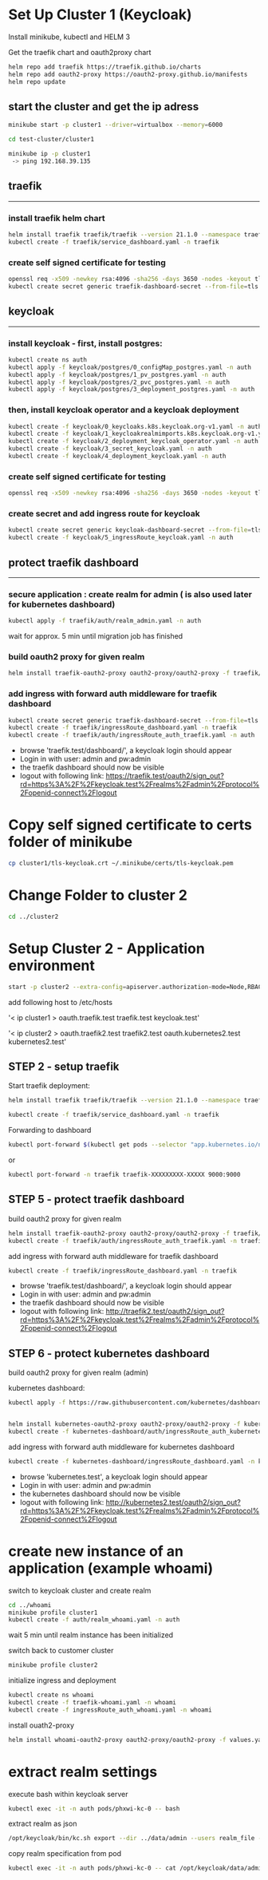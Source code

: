 # Set Up Cluster 1 (Keycloak)

Install minikube, kubectl and HELM 3

Get the traefik chart and oauth2proxy chart
```bash
helm repo add traefik https://traefik.github.io/charts
helm repo add oauth2-proxy https://oauth2-proxy.github.io/manifests
helm repo update
```

## start the cluster and get the ip adress


```bash
minikube start -p cluster1 --driver=virtualbox --memory=6000

cd test-cluster/cluster1

minikube ip -p cluster1
 -> ping 192.168.39.135

```

## traefik
---

### install traefik helm chart

```bash
helm install traefik traefik/traefik --version 21.1.0 --namespace traefik --values ./traefik/values.yaml --create-namespace
kubectl create -f traefik/service_dashboard.yaml -n traefik
```
### create self signed certificate for testing

```bash
openssl req -x509 -newkey rsa:4096 -sha256 -days 3650 -nodes -keyout tls-traefik.key -out tls-traefik.crt -subj "/CN=traefik.test" -addext "subjectAltName=DNS:oauth.traefik.test,DNS:traefik.test,DNS:www.traefik.test,IP:192.168.39.135"
kubectl create secret generic traefik-dashboard-secret --from-file=tls.crt=./tls-traefik.crt --from-file=tls.key=./tls-traefik.key --namespace traefik
```

## keycloak
---


### install keycloak - first, install postgres:

```bash
kubectl create ns auth
kubectl apply -f keycloak/postgres/0_configMap_postgres.yaml -n auth
kubectl apply -f keycloak/postgres/1_pv_postgres.yaml -n auth
kubectl apply -f keycloak/postgres/2_pvc_postgres.yaml -n auth 
kubectl apply -f keycloak/postgres/3_deployment_postgres.yaml -n auth
```

### then, install keycloak operator and a keycloak deployment

```bash
kubectl create -f keycloak/0_keycloaks.k8s.keycloak.org-v1.yaml -n auth
kubectl create -f keycloak/1_keycloakrealmimports.k8s.keycloak.org-v1.yaml -n auth
kubectl create -f keycloak/2_deployment_keycloak_operator.yaml -n auth
kubectl create -f keycloak/3_secret_keycloak.yaml -n auth
kubectl create -f keycloak/4_deployment_keycloak.yaml -n auth
```

### create self signed certificate for testing

```bash
openssl req -x509 -newkey rsa:4096 -sha256 -days 3650 -nodes -keyout tls-keycloak.key -out tls-keycloak.crt -subj "/CN=keycloak.test" -addext "subjectAltName=DNS:oauth.keycloak.test,DNS:keycloak.test,DNS:www.keycloak.test,IP:192.168.39.135"
```

### create secret and add ingress route for keycloak

```bash
kubectl create secret generic keycloak-dashboard-secret --from-file=tls.crt=./tls-keycloak.crt --from-file=tls.key=./tls-keycloak.key --namespace auth
kubectl create -f keycloak/5_ingressRoute_keycloak.yaml -n auth
```
 
## protect traefik dashboard
---

### secure application : create realm for admin ( is also used later for kubernetes dashboard)

```bash
kubectl apply -f traefik/auth/realm_admin.yaml -n auth
```
wait for approx. 5 min until migration job has finished


### build oauth2 proxy for given realm

```bash
helm install traefik-oauth2-proxy oauth2-proxy/oauth2-proxy -f traefik/auth/values.yaml --namespace=auth
```

### add ingress with forward auth middleware for traefik dashboard

```bash
kubectl create secret generic traefik-dashboard-secret --from-file=tls.crt=./tls-traefik.crt --from-file=tls.key=./tls-traefik.key --namespace auth
kubectl create -f traefik/ingressRoute_dashboard.yaml -n traefik
kubectl create -f traefik/auth/ingressRoute_auth_traefik.yaml -n auth
```

- browse 'traefik.test/dashboard/', a keycloak login should appear
- Login in with user: admin and pw:admin
- the traefik dashboard should now be visible
- logout with following link: https://traefik.test/oauth2/sign_out?rd=https%3A%2F%2Fkeycloak.test%2Frealms%2Fadmin%2Fprotocol%2Fopenid-connect%2Flogout



# Copy self signed certificate to certs folder of minikube

```bash
cp cluster1/tls-keycloak.crt ~/.minikube/certs/tls-keycloak.pem
```

# Change Folder to cluster 2

```bash
cd ../cluster2
```

# Setup Cluster 2 - Application environment

```bash
start -p cluster2 --extra-config=apiserver.authorization-mode=Node,RBAC --extra-config=apiserver.oidc-issuer-url=https://keycloak.test/realms/admin --extra-config=apiserver.oidc-username-claim=email --extra-config=apiserver.oidc-client-id=kubernetes-oauth2-proxy --extra-config=apiserver.oidc-groups-prefix=keycloak: --extra-config=apiserver.oidc-username-prefix=keycloak: --extra-config=apiserver.oidc-groups-claim=groups --driver=virtualbox --cpus=2 --memory=6000
```

add following host to /etc/hosts

'< ip cluster1 >  oauth.traefik.test traefik.test keycloak.test'

'< ip cluster2 >  oauth.traefik2.test traefik2.test oauth.kubernetes2.test kubernetes2.test'


## STEP 2 - setup traefik ##


Start traefik deployment:

```bash
helm install traefik traefik/traefik --version 21.1.0 --namespace traefik --values ./traefik/values.yaml --create-namespace

kubectl create -f traefik/service_dashboard.yaml -n traefik
```


Forwarding to dashboard

```bash
kubectl port-forward $(kubectl get pods --selector "app.kubernetes.io/name=traefik" --output=name) 9000:9000
```

or

```bash
kubectl port-forward -n traefik traefik-XXXXXXXXX-XXXXX 9000:9000
```


## STEP 5 - protect traefik dashboard

build oauth2 proxy for given realm

```bash
helm install traefik-oauth2-proxy oauth2-proxy/oauth2-proxy -f traefik/auth/values.yaml --namespace=traefik
kubectl create -f traefik/auth/ingressRoute_auth_traefik.yaml -n traefik
```

add ingress with forward auth middleware for traefik dashboard
```bash
kubectl create -f traefik/ingressRoute_dashboard.yaml -n traefik
```

- browse 'traefik.test/dashboard/', a keycloak login should appear
- Login in with user: admin and pw:admin
- the traefik dashboard should now be visible
- logout with following link: http://traefik2.test/oauth2/sign_out?rd=https%3A%2F%2Fkeycloak.test%2Frealms%2Fadmin%2Fprotocol%2Fopenid-connect%2Flogout


## STEP 6 - protect kubernetes dashboard

build oauth2 proxy for given realm (admin)

kubernetes dashboard: 
```bash
kubectl apply -f https://raw.githubusercontent.com/kubernetes/dashboard/v2.7.0/aio/deploy/recommended.yaml
```


```bash

helm install kubernetes-oauth2-proxy oauth2-proxy/oauth2-proxy -f kubernetes-dashboard/auth/values.yaml --namespace=kubernetes-dashboard
kubectl create -f kubernetes-dashboard/auth/ingressRoute_auth_kubernetes.yaml -n kubernetes-dashboard
```
add ingress with forward auth middleware for kubernetes dashboard
```bash
kubectl create -f kubernetes-dashboard/ingressRoute_dashboard.yaml -n kubernetes-dashboard
```

- browse 'kubernetes.test', a keycloak login should appear
- Login in with user: admin and pw:admin
- the kubernetes dashboard should now be visible
- logout with following link: http://kubernetes2.test/oauth2/sign_out?rd=https%3A%2F%2Fkeycloak.test%2Frealms%2Fadmin%2Fprotocol%2Fopenid-connect%2Flogout


# create new instance of an application (example whoami)

switch to keycloak cluster and create realm

```bash
cd ../whoami
minikube profile cluster1
kubectl create -f auth/realm_whoami.yaml -n auth
```

wait 5 min until realm instance has been initialized

switch back to customer cluster

```bash
minikube profile cluster2
```

initialize ingress and deployment

```bash
kubectl create ns whoami
kubectl create -f traefik-whoami.yaml -n whoami
kubectl create -f ingressRoute_auth_whoami.yaml -n whoami
```


install ouath2-proxy

```bash
helm install whoami-oauth2-proxy oauth2-proxy/oauth2-proxy -f values.yaml --namespace=whoami
```

# extract realm settings

execute bash within keycloak server

```bash
kubectl exec -it -n auth pods/phxwi-kc-0 -- bash
```

extract realm as json

```bash
/opt/keycloak/bin/kc.sh export --dir ../data/admin --users realm_file --realm admin
```

copy realm specification from pod

```bash
kubectl exec -it -n auth pods/phxwi-kc-0 -- cat /opt/keycloak/data/admin/admin-realm.json >> admin_realm_updated.json
```


